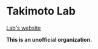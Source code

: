 # Takimoto Lab

[Lab's website](https://www.rs.tus.ac.jp/mune/home/index.html)

**This is an unofficial organization.**
